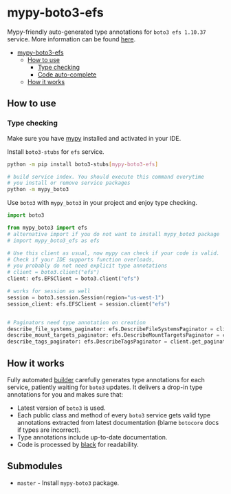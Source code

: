 # mypy-boto3-efs

Mypy-friendly auto-generated type annotations for `boto3 efs 1.10.37` service.
More information can be found [here](https://github.com/vemel/mypy_boto3).

- [mypy-boto3-efs](#mypy-boto3-efs)
  - [How to use](#how-to-use)
    - [Type checking](#type-checking)
    - [Code auto-complete](#code-auto-complete)
  - [How it works](#how-it-works)

## How to use

### Type checking

Make sure you have [mypy](https://github.com/python/mypy) installed and activated in your IDE.

Install `boto3-stubs` for `efs` service.

```bash
python -m pip install boto3-stubs[mypy-boto3-efs]

# build service index. You should execute this command everytime
# you install or remove service packages
python -m mypy_boto3
```

Use `boto3` with `mypy_boto3` in your project and enjoy type checking.

```python
import boto3

from mypy_boto3 import efs
# alternative import if you do not want to install mypy_boto3 package
# import mypy_boto3_efs as efs

# Use this client as usual, now mypy can check if your code is valid.
# Check if your IDE supports function overloads,
# you probably do not need explicit type annotations
# client = boto3.client("efs")
client: efs.EFSClient = boto3.client("efs")

# works for session as well
session = boto3.session.Session(region="us-west-1")
session_client: efs.EFSClient = session.client("efs")


# Paginators need type annotation on creation
describe_file_systems_paginator: efs.DescribeFileSystemsPaginator = client.get_paginator("describe_file_systems")
describe_mount_targets_paginator: efs.DescribeMountTargetsPaginator = client.get_paginator("describe_mount_targets")
describe_tags_paginator: efs.DescribeTagsPaginator = client.get_paginator("describe_tags")
```

## How it works

Fully automated [builder](https://github.com/vemel/mypy_boto3) carefully generates
type annotations for each service, patiently waiting for `boto3` updates. It delivers
a drop-in type annotations for you and makes sure that:

- Latest version of `boto3` is used.
- Each public class and method of every `boto3` service gets valid type annotations
  extracted from latest documentation (blame `botocore` docs if types are incorrect).
- Type annotations include up-to-date documentation.
- Code is processed by [black](https://github.com/psf/black) for readability.

## Submodules

- `master` - Install `mypy-boto3` package.